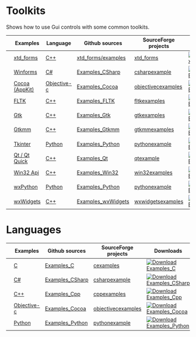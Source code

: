 
# Toolkits

Shows how to use Gui controls with some common toolkits.

|                                                                                                       | Examples                                                          | Language                                                                                                                                           | Github sources                                                                                     | SourceForge projects                                                | Downloads                                                                                                                                                               |
|-------------------------------------------------------------------------------------------------------|-------------------------------------------------------------------|----------------------------------------------------------------------------------------------------------------------------------------------------|----------------------------------------------------------------------------------------------------|---------------------------------------------------------------------|-------------------------------------------------------------------------------------------------------------------------------------------------------------------------|
| [![xtdforms_logo](Docs/Pictures/xtd_forms.png)](https://gammasoft71.wixsite.com/gammasoft)            | [xtd_forms](https://gammasoft71.wixsite.com/gammasoft)            | [C++](https://isocpp.org)                                                                                                                          | [xtd_forms/examples](https://github.com/gammasoft71/xtd_forms/tree/master/examples)                | [xtd_forms](https://sourceforge.net/projects/formspro/)             | [![Download xtd_forms](https://img.shields.io/sourceforge/dt/formspro.svg)](https://sourceforge.net/projects/formspro/files/latest/download)                            |
| [![winforms_logo](Docs/Pictures/Winforms.png)](https://gammasoft71.wixsite.com/gammasoft/csharp)      | [Winforms](https://gammasoft71.wixsite.com/gammasoft/csharp)      | [C#](https://docs.microsoft.com/en-us/dotnet/csharp/)                                                                                              | [Examples_CSharp](https://github.com/gammasoft71/Examples_CSharp/tree/master/System.Windows.Forms) | [csharpexample](https://sourceforge.net/p/csharpexample/)           | [![Download Examples_CSharp](https://img.shields.io/sourceforge/dt/csharpexample.svg)](https://sourceforge.net/projects/csharpexample/files/latest/download)            |
| [![cocoa_logo](Docs/Pictures/Cocoa.png)](https://gammasoft71.wixsite.com/gammasoft/cocoa)             | [Cocoa (AppKit)](https://gammasoft71.wixsite.com/gammasoft/cocoa) | [Objective-c](https://developer.apple.com/library/archive/documentation/Cocoa/Conceptual/ProgrammingWithObjectiveC/Introduction/Introduction.html) | [Examples_Cocoa](https://github.com/gammasoft71/Examples_Cocoa)                                    | [objectivecexamples](https://sourceforge.net/p/objectivecexamples/) | [![Download Examples_Cocoa](https://img.shields.io/sourceforge/dt/objectivecexamples.svg)](https://sourceforge.net/projects/objectivecexamples/files/latest/download)   |
| [![fltk_logo](Docs/Pictures/FLTK.png)](https://gammasoft71.wixsite.com/gammasoft/fltk)                | [FLTK](https://gammasoft71.wixsite.com/gammasoft/fltk)            | [C++](https://isocpp.org)                                                                                                                          | [Examples_FLTK](https://github.com/gammasoft71/Examples_FLTK)                                      | [fltkexamples](https://sourceforge.net/p/fltkexamples/)             | [![Download Examples_FLTK](https://img.shields.io/sourceforge/dt/fltkexamples.svg)](https://sourceforge.net/projects/fltkexamples/files/latest/download)                |
| [![gtk_logo](Docs/Pictures/Gtk.png)](https://gammasoft71.wixsite.com/gammasoft/gtk)                   | [Gtk](https://gammasoft71.wixsite.com/gammasoft/gtk)              | [C++](https://isocpp.org)                                                                                                                          | [Examples_Gtk](https://github.com/gammasoft71/Examples_Gtk)                                        | [gtkexamples](https://sourceforge.net/p/gtkexamples/)               | [![Download Examples_Gtk](https://img.shields.io/sourceforge/dt/gtkexamples.svg)](https://sourceforge.net/projects/gtkexamples/files/latest/download)                   |
| [![gtkmm_logo](Docs/Pictures/Gtkmm.png)](https://gammasoft71.wixsite.com/gammasoft/gtkmm)             | [Gtkmm](https://gammasoft71.wixsite.com/gammasoft/gtkmm)          | [C++](https://isocpp.org)                                                                                                                          | [Examples_Gtkmm](https://github.com/gammasoft71/Examples_Gtkmm)                                    | [gtkmmexamples](https://sourceforge.net/p/gtkmmexamples/)           | [![Download Examples_Gtkmm](https://img.shields.io/sourceforge/dt/gtkmmexamples.svg)](https://sourceforge.net/projects/gtkmmexamples/files/latest/download)             |
| [![tk_logo](Docs/Pictures/Tk.png)](https://gammasoft71.wixsite.com/gammasoft/python)                  | [Tkinter](https://gammasoft71.wixsite.com/gammasoft/python)       | [Python](https://python.org)                                                                                                                       | [Examples_Python](https://github.com/gammasoft71/Examples_Python/tree/master/Python.tkinter)       | [pythonexample](https://sourceforge.net/p/pythonexample/)           | [![Download Examples_Python](https://img.shields.io/sourceforge/dt/pythonexample.svg)](https://sourceforge.net/projects/pythonexample/files/latest/download)            |
| [![qt_logo](Docs/Pictures/Qt.png)](https://gammasoft71.wixsite.com/gammasoft/qt)                      | [Qt / Qt Quick](https://gammasoft71.wixsite.com/gammasoft/qt)     | [C++](https://isocpp.org)                                                                                                                          | [Examples_Qt](https://github.com/gammasoft71/Examples_Qt)                                          | [qtexample](https://sourceforge.net/p/qtexample/)                   | [![Download Examples_Qt](https://img.shields.io/sourceforge/dt/qtexample.svg)](https://sourceforge.net/projects/qtexample/files/latest/download)                        |
| [![win32_logo](Docs/Pictures/Win32.png)](https://gammasoft71.wixsite.com/gammasoft/win32)             | [Win32 Api](https://gammasoft71.wixsite.com/gammasoft/win32)      | [C++](https://isocpp.org)                                                                                                                          | [Examples_Win32](https://github.com/gammasoft71/Examples_Win32/tree/master/Win32.Gui)              | [win32examples](https://sourceforge.net/p/win32examples/)           | [![Download Examples_Win32](https://img.shields.io/sourceforge/dt/win32examples.svg)](https://sourceforge.net/projects/win32examples/files/latest/download)             |
| [![wxPython](Docs/Pictures/wxPython.png)](https://gammasoft71.wixsite.com/gammasoft/python)           | [wxPython](https://gammasoft71.wixsite.com/gammasoft/python)      | [Python](https://python.org)                                                                                                                       | [Examples_Python](https://github.com/gammasoft71/Examples_Python/tree/master/Python.wx)            | [pythonexample](https://sourceforge.net/p/pythonexample/)           | [![Download Examples_Python](https://img.shields.io/sourceforge/dt/pythonexample.svg)](https://sourceforge.net/projects/pythonexample/files/latest/download)            |
| [![wxwidgets_logo](Docs/Pictures/wxWidgets.png)](https://gammasoft71.wixsite.com/gammasoft/wxwidgets) | [wxWidgets](https://gammasoft71.wixsite.com/gammasoft/wxwidgets)  | [C++](https://isocpp.org)                                                                                                                          | [Examples_wxWidgets](https://github.com/gammasoft71/Examples_wxWidgets)                            | [wxwidgetsexamples](https://sourceforge.net/p/wxwidgetsexamples/)   | [![Download Examples_wxWidgets](https://img.shields.io/sourceforge/dt/wxwidgetsexamples.svg)](https://sourceforge.net/projects/wxwidgetsexamples/files/latest/download) |

# Languages

|                                                                                                      | Examples                                                       | Github sources                                                    | SourceForge projects                                                | Downloads                                                                                                                                                            |
|------------------------------------------------------------------------------------------------------|----------------------------------------------------------------|-------------------------------------------------------------------|---------------------------------------------------------------------|----------------------------------------------------------------------------------------------------------------------------------------------------------------------|
| [![c_logo](Docs/Pictures/C.png)](https://gammasoft71.wixsite.com/gammasoft/c)                        | [C](https://gammasoft71.wixsite.com/gammasoft/c)               | [Examples_C](https://github.com/gammasoft71/Examples_C)           | [cexamples](https://sourceforge.net/p/cexamples/)                   | [![Download Examples_C](https://img.shields.io/sourceforge/dt/cexamples.svg)](https://sourceforge.net/projects/cexamples/files/latest/download)                      |
| [![csharp_logo](Docs/Pictures/CSharp.png)](https://gammasoft71.wixsite.com/gammasoft/csharp)         | [C#](https://gammasoft71.wixsite.com/gammasoft/csharp)         | [Examples_CSharp](https://github.com/gammasoft71/Examples_CSharp) | [csharpexample](https://sourceforge.net/p/csharpexample/)           | [![Download Examples_CSharp](https://img.shields.io/sourceforge/dt/csharpexample.svg)](https://sourceforge.net/projects/csharpexample/files/latest/download)         |
| [![cpp_logo](Docs/Pictures/Cpp.png)](https://gammasoft71.wixsite.com/gammasoft/cpp)                  | [C++](https://gammasoft71.wixsite.com/gammasoft/cpp)           | [Examples_Cpp](https://github.com/gammasoft71/Examples_Cpp)       | [cppexamples](https://sourceforge.net/p/cppexamples/)               | [![Download Examples_Cpp](https://img.shields.io/sourceforge/dt/cppexamples.svg)](https://sourceforge.net/projects/cppexamples/files/latest/download)                |
| [![objectivec_logo](Docs/Pictures/Objective-c.png)](https://gammasoft71.wixsite.com/gammasoft/cocoa) | [Objective-c](https://gammasoft71.wixsite.com/gammasoft/cocoa) | [Examples_Cocoa](https://github.com/gammasoft71/Examples_Cocoa)   | [objectivecexamples](https://sourceforge.net/p/objectivecexamples/) | [![Download Examples_Cocoa](https://img.shields.io/sourceforge/dt/objectivecexamples.svg)](https://sourceforge.net/projects/objectivecexamples/files/latest/download)|
| [![python_logo](Docs/Pictures/Python.png)](https://gammasoft71.wixsite.com/gammasoft/python)         | [Python](https://gammasoft71.wixsite.com/gammasoft/python)     | [Examples_Python](https://github.com/gammasoft71/Examples_Python) | [pythonexample](https://sourceforge.net/p/pythonexample/)           | [![Download Examples_Python](https://img.shields.io/sourceforge/dt/pythonexample.svg)](https://sourceforge.net/projects/pythonexample/files/latest/download)         |

